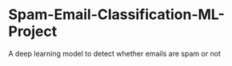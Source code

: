 # Spam-Email-Classification-ML-Project
A deep learning model to detect whether emails are spam or not
